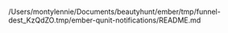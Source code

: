 /Users/montylennie/Documents/beautyhunt/ember/tmp/funnel-dest_KzQdZO.tmp/ember-qunit-notifications/README.md